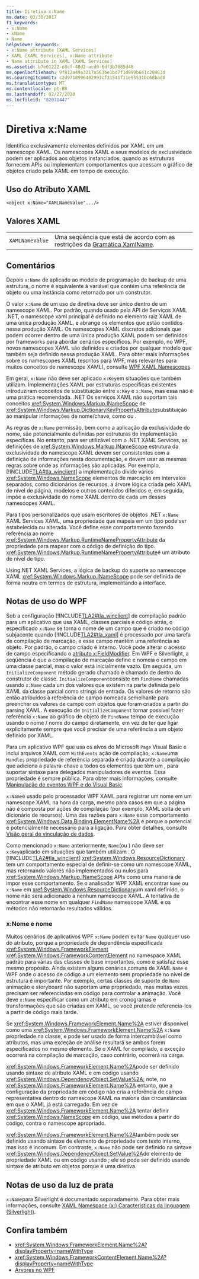 ```yaml
---
title: Diretiva x:Name
ms.date: 03/30/2017
f1_keywords:
- x:Name
- xName
- Name
helpviewer_keywords:
- x:Name attribute [XAML Services]
- XAML [XAML Services], x:Name attribute
- Name attribute in XAML [XAML Services]
ms.assetid: b7e61222-e8cf-48d2-acd0-6df3b7685d48
ms.openlocfilehash: 9f812a49a3217a563be1bd7f1d999b641c28463d
ms.sourcegitcommit: c2d9718996402993cf31541f11e95531bc68bad0
ms.translationtype: MT
ms.contentlocale: pt-BR
ms.lasthandoff: 02/27/2020
ms.locfileid: "82071447"
---
```

# <a name="xname-directive"></a>Diretiva x:Name

Identifica exclusivamente elementos definidos por XAML em um namescope XAML. Os namescopes XAML e seus modelos de exclusividade podem ser aplicados aos objetos instanciados, quando as estruturas fornecem APIs ou implementam comportamentos que acessam o gráfico de objetos criado pela XAML em tempo de execução.

## <a name="xaml-attribute-usage"></a>Uso do Atributo XAML

```xaml
<object x:Name="XAMLNameValue".../>
```

## <a name="xaml-values"></a>Valores XAML

|||
|-|-|
|`XAMLNameValue`|Uma seqüência que está de acordo com as restrições da [Gramática XamlName](xamlname-grammar.md).|

## <a name="remarks"></a>Comentários

Depois `x:Name` de aplicado ao modelo de programação de backup de uma estrutura, o nome é equivalente à variável que contém uma referência de objeto ou uma instância como retornado por um construtor.

O valor `x:Name` de um uso de diretiva deve ser único dentro de um namescope XAML. Por padrão, quando usado pela API de Serviços XAML .NET, o namescope xaml principal é definido no elemento raiz XAML de uma única produção XAML, e abrange os elementos que estão contidos nessa produção XAML. Os namescopes XAML discretos adicionais que podem ocorrer dentro de uma única produção XAML podem ser definidos por frameworks para abordar cenários específicos. Por exemplo, no WPF, novos namescopes XAML são definidos e criados por qualquer modelo que também seja definido nessa produção XAML. Para obter mais informações sobre os namescopes XAML (escritos para WPF, mas relevantes para muitos conceitos de namescope XAML), consulte [WPF XAML Namescopes](../../framework/wpf/advanced/wpf-xaml-namescopes.md).

Em geral, `x:Name` não deve ser aplicado `x:Key`em situações que também utilizam. Implementações XAML por estruturas específicas existentes introduziram conceitos de substituição entre `x:Key` e `x:Name`, mas essa não é uma prática recomendada. .NET Os serviços XAML não suportam tais conceitos <xref:System.Windows.Markup.INameScope> de <xref:System.Windows.Markup.DictionaryKeyPropertyAttribute>substituição ao manipular informações de nome/chave, como ou .

As regras de `x:Name` permissão, bem como a aplicação da exclusividade do nome, são potencialmente definidas por estruturas de implementação específicas. No entanto, para ser utilizável com o .NET XAML Services, as definições de <xref:System.Windows.Markup.INameScope> estrutura da exclusividade do namescope XAML devem ser consistentes com a definição de informações nesta documentação, e devem usar as mesmas regras sobre onde as informações são aplicadas. Por exemplo, [!INCLUDE[TLA#tla_winclient](../../../includes/tlasharptla-winclient-md.md)] a implementação divide vários <xref:System.Windows.NameScope> elementos de marcação em intervalos separados, como dicionários de recursos, a árvore lógica criada pelo XAML de nível de página, modelos e outros conteúdos diferidos e, em seguida, impõe a exclusividade do nome XAML dentro de cada um desses namescopes XAML.

Para tipos personalizados que usam escritores de objetos .NET `x:Name` XAML Services XAML, uma propriedade que mapeia em um tipo pode ser estabelecida ou alterada. Você define esse comportamento fazendo referência ao nome <xref:System.Windows.Markup.RuntimeNamePropertyAttribute> da propriedade para mapear com o código de definição do tipo.  <xref:System.Windows.Markup.RuntimeNamePropertyAttribute>é um atributo de nível de tipo.

Using.NET XAML Services, a lógica de backup do suporte ao namescope XAML <xref:System.Windows.Markup.INameScope> pode ser definida de forma neutra em termos de estrutura, implementando a interface.

## <a name="wpf-usage-notes"></a>Notas de uso do WPF

Sob a configuração [!INCLUDE[TLA2#tla_winclient](../../../includes/tla2sharptla-winclient-md.md)] de compilação padrão para um aplicativo que usa XAML, classes parciais e código atrás, o especificado `x:Name` se torna o nome de um campo que é criado no código subjacente quando [!INCLUDE[TLA2#tla_xaml](../../../includes/tla2sharptla-xaml-md.md)] é processado por uma tarefa de compilação de marcação, e esse campo mantém uma referência ao objeto. Por padrão, o campo criado é interno. Você pode alterar o acesso de campo especificando o [atributo x:FieldModifier](xfieldmodifier-directive.md). Em WPF e Silverlight, a seqüência é que a compilação de marcação define e nomeia o campo em uma classe parcial, mas o valor está inicialmente vazio. Em seguida, um `InitializeComponent` método gerado chamado é chamado de dentro do construtor de classe. `InitializeComponent`consiste em `FindName` chamadas usando `x:Name` cada um dos valores que existem na parte definida pelo XAML da classe parcial como strings de entrada. Os valores de retorno são então atribuídos à referência de campo nomeada semelhante para preencher os valores de campo com objetos que foram criados a partir do parsing XAML. A execução de `InitializeComponent` tornar possível fazer referência `x:Name` ao gráfico de objeto de `FindName` tempo de execução usando o nome / nome do campo diretamente, em vez de ter que ligar explicitamente sempre que você precisar de uma referência a um objeto definido por XAML.

Para um aplicativo WPF que usa os alvos do Microsoft `Page` Visual Basic e inclui arquivos XAML com `WithEvents` ação de compilação, `x:Name`uma `Handles` propriedade de referência separada é criada durante a compilação que adiciona a palavra-chave a todos os elementos que têm um , para suportar sintaxe para delegados manipuladores de eventos. Essa propriedade é sempre pública. Para obter mais informações, consulte [Manipulação de eventos WPF e do Visual Basic](../../framework/wpf/advanced/visual-basic-and-wpf-event-handling.md).

`x:Name`é usado pelo processador WPF XAML para registrar um nome em um namescope XAML na hora da carga, mesmo para casos em que a página não é composta por ações de compilação (por exemplo, XAML solta de um dicionário de recursos). Uma das razões para `x:Name` esse comportamento <xref:System.Windows.Data.Binding.ElementName%2A> é porque o potencial é potencialmente necessário para a ligação. Para obter detalhes, consulte [Visão geral de vinculação de dados](../data/data-binding-overview.md).

Como mencionado `x:Name` anteriormente, `Name`(ou ) não deve ser `x:Key`aplicado em situações que também utilizam . O [!INCLUDE[TLA2#tla_winclient](../../../includes/tla2sharptla-winclient-md.md)] <xref:System.Windows.ResourceDictionary> tem um comportamento especial de definir-se como um namescope XAML, mas retornando valores não implementados ou nulos para <xref:System.Windows.Markup.INameScope> APIs como uma maneira de impor esse comportamento. Se o analisador WPF XAML encontrar `Name` ou `x:Name` em <xref:System.Windows.ResourceDictionary>um xaml definido, o nome não será adicionado a nenhum namescope XAML. A tentativa de encontrar esse nome em qualquer `FindName` namescope XAML e os métodos não retornarão resultados válidos.

### <a name="xname-and-name"></a>x:Nome e nome

Muitos cenários de aplicativos WPF `x:Name` podem evitar `Name` qualquer uso do atributo, porque a propriedade de dependência especificada <xref:System.Windows.FrameworkElement> <xref:System.Windows.FrameworkContentElement> no namespace XAML padrão para várias das classes de base importantes, como e satisfaz esse mesmo propósito. Ainda existem alguns cenários comuns de XAML `Name` e WPF onde o acesso de código a um elemento sem propriedade no nível de estrutura é importante. Por exemplo, certas classes de suporte de `Name` animação e storyboard não suportam uma propriedade, mas muitas vezes precisam ser referenciadas em código para controlar a animação. Você deve `x:Name` especificar como um atributo em cronogramas e transformações que são criadas em XAML, se você pretende referencia-los a partir de código mais tarde.

Se <xref:System.Windows.FrameworkElement.Name%2A> estiver disponível como uma <xref:System.Windows.FrameworkElement.Name%2A> `x:Name` propriedade na classe, e pode ser usado de forma intercambiável como atributos, mas uma exceção de análise resultará se ambos forem especificados no mesmo elemento. Se o XAML for compilado, a exceção ocorrerá na compilação de marcação, caso contrário, ocorrerá na carga.

<xref:System.Windows.FrameworkElement.Name%2A>pode ser definido usando sintaxe de atributo XAML e em código usando <xref:System.Windows.DependencyObject.SetValue%2A>; note, no <xref:System.Windows.FrameworkElement.Name%2A> entanto, que a configuração da propriedade em código não cria a referência de campo representativa dentro do namescope XAML na maioria das circunstâncias em que o XAML já está carregado. Em vez de <xref:System.Windows.FrameworkElement.Name%2A> tentar definir <xref:System.Windows.NameScope> em código, use métodos a partir do código, contra o namescope apropriado.

<xref:System.Windows.FrameworkElement.Name%2A>também pode ser definido usando sintaxe de elemento de propriedade com texto interno, mas isso é incomum. Em contraste, `x:Name` não pode ser definido na sintaxe <xref:System.Windows.DependencyObject.SetValue%2A>do elemento de propriedade XAML ou em código usando ; ele só pode ser definido usando sintaxe de atributo em objetos porque é uma diretiva.

## <a name="silverlight-usage-notes"></a>Notas de uso da luz de prata

`x:Name`para Silverlight é documentado separadamente. Para obter mais informações, consulte [XAML Namespace (x:) Características da linguagem (Silverlight)](https://docs.microsoft.com/previous-versions/windows/silverlight/dotnet-windows-silverlight/cc188995(v=vs.95)).

## <a name="see-also"></a>Confira também

- <xref:System.Windows.FrameworkElement.Name%2A?displayProperty=nameWithType>
- <xref:System.Windows.FrameworkContentElement.Name%2A?displayProperty=nameWithType>
- [Árvores no WPF](../../framework/wpf/advanced/trees-in-wpf.md)
